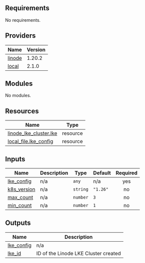 <!-- BEGIN_TF_DOCS -->
## Requirements

No requirements.

## Providers

| Name | Version |
|------|---------|
| <a name="provider_linode"></a> [linode](#provider\_linode) | 1.20.2 |
| <a name="provider_local"></a> [local](#provider\_local) | 2.1.0 |

## Modules

No modules.

## Resources

| Name | Type |
|------|------|
| [linode_lke_cluster.lke](https://registry.terraform.io/providers/linode/linode/latest/docs/resources/lke_cluster) | resource |
| [local_file.lke_config](https://registry.terraform.io/providers/hashicorp/local/latest/docs/resources/file) | resource |

## Inputs

| Name | Description | Type | Default | Required |
|------|-------------|------|---------|:--------:|
| <a name="input_lke_config"></a> [lke\_config](#input\_lke\_config) | n/a | `any` | n/a | yes |
| <a name="input_k8s_version"></a> [k8s\_version](#input\_k8s\_version) | n/a | `string` | `"1.26"` | no |
| <a name="input_max_count"></a> [max\_count](#input\_max\_count) | n/a | `number` | `3` | no |
| <a name="input_min_count"></a> [min\_count](#input\_min\_count) | n/a | `number` | `1` | no |

## Outputs

| Name | Description |
|------|-------------|
| <a name="output_lke_config"></a> [lke\_config](#output\_lke\_config) | n/a |
| <a name="output_lke_id"></a> [lke\_id](#output\_lke\_id) | ID of the Linode LKE Cluster created |
<!-- END_TF_DOCS -->
